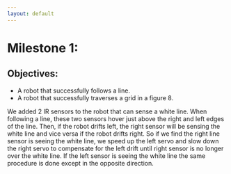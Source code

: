 ```yaml
---
layout: default
---
```


# Milestone 1:

## Objectives:
- A robot that successfully follows a line.
- A robot that successfully traverses a grid in a figure 8.

We added 2 IR sensors to the robot that can sense a white line. When following a line, these two sensors hover just above the right and left edges of the line. Then, if the robot drifts left, the right sensor will be sensing the white line and vice versa if the robot drifts right. So if we find the right line sensor is seeing the white line, we speed up the left servo and slow down the right servo to compensate for the left drift until right sensor is no longer over the white line. If the left sensor is seeing the white line the same procedure is done except in the opposite direction.
